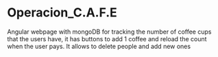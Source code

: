# Operacion_C.A.F.E
Angular webpage with mongoDB for tracking the number of coffee cups that the users have, it has buttons to add 1 coffee and reload the count when the user pays. It allows to delete people and add new ones
